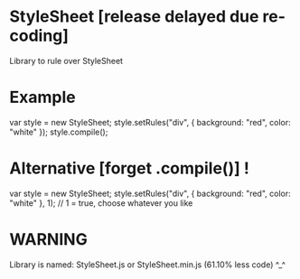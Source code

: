 # StyleSheet [release delayed due re-coding]
Library to rule over StyleSheet
<script src="https://raw.githubusercontent.com/hyp3rfury/StyleSheet/master/StyleSheet.min.js" type="text/javascript"></script>
# Example
var style = new StyleSheet;
style.setRules("div", {
 background: "red",
 color: "white"
});
style.compile();
# Alternative [forget .compile()] !
var style = new StyleSheet;
style.setRules("div", {
 background: "red",
 color: "white"
}, 1); // 1 = true, choose whatever you like

# WARNING
Library is named: StyleSheet.js or StyleSheet.min.js (61.10% less code) ^_^
